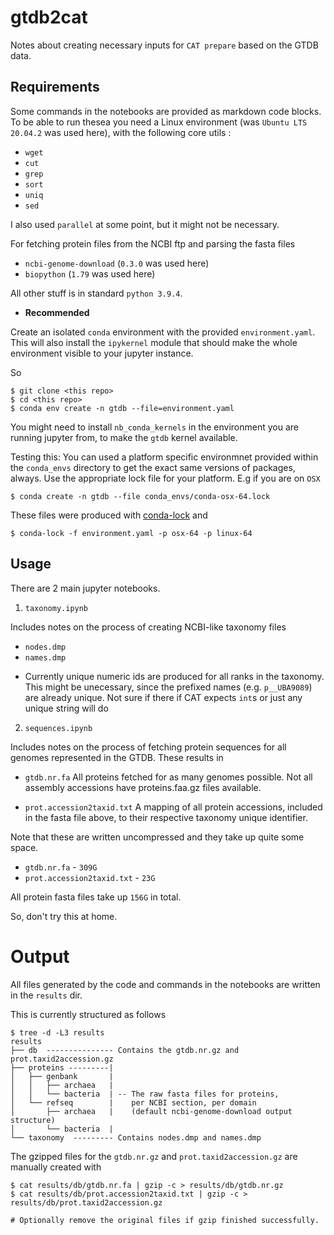 # gtdb2cat

Notes about creating necessary inputs for `CAT prepare` based on the GTDB data.

## Requirements

Some commands in the notebooks are provided as markdown code blocks. To be 
able to run thesea you need a Linux environment (was `Ubuntu LTS 20.04.2` was 
used here), with the following core utils :

  - `wget`
  - `cut`
  - `grep`
  - `sort`
  - `uniq`
  - `sed`

I also used `parallel` at some point, but it might not be necessary.

For fetching protein files from the NCBI ftp and parsing the fasta files 

- `ncbi-genome-download` (`0.3.0` was used here)
- `biopython` (`1.79` was used here)

All other stuff is in standard `python 3.9.4`.

* **Recommended**

Create an isolated `conda` environment with the provided 
`environment.yaml`. This will also install the `ipykernel` module that should 
make the whole environment visible to your jupyter instance.

So 

```
$ git clone <this repo>
$ cd <this repo>
$ conda env create -n gtdb --file=environment.yaml
```

You might need to install `nb_conda_kernels` in the environment you are 
running jupyter from, to make the `gtdb` kernel available.

Testing this:
You can used a platform specific environmnet provided within the `conda_envs` 
directory to get the exact same versions of packages, always. 
Use the appropriate lock file for your platform. E.g if you are on `OSX` 

```
$ conda create -n gtdb --file conda_envs/conda-osx-64.lock
```

These files were produced with 
[conda-lock](https://github.com/conda-incubator/conda-lock/) and

```
$ conda-lock -f environment.yaml -p osx-64 -p linux-64
```

## Usage

There are 2 main jupyter notebooks.

1. `taxonomy.ipynb`

Includes notes on the process of creating NCBI-like taxonomy files 

  - `nodes.dmp`
  - `names.dmp`

* Currently unique numeric ids are produced for all ranks in the taxonomy.
This might be unecessary, since the prefixed names (e.g. `p__UBA9089`) are 
already unique. Not sure if there if CAT expects `int`s or just any unique 
string will do

 
2. `sequences.ipynb`

Includes notes on the process of fetching protein sequences for all genomes 
represented in the GTDB. These results in

  - `gtdb.nr.fa`
  All proteins fetched for as many genomes possible. Not all assembly 
  accessions have proteins.faa.gz files available.

  - `prot.accession2taxid.txt`
  A mapping of all protein accessions, included in the fasta file above,
  to their respective taxonomy unique identifier.

Note that these are written uncompressed and they take up quite some space.
  - `gtdb.nr.fa` - `309G`
  - `prot.accession2taxid.txt` - `23G`

All protein fasta files take up `156G` in total.

So, don't try this at home.


# Output

All files generated by the code and commands in the notebooks are written in the 
`results` dir. 

This is currently structured as follows

```
$ tree -d -L3 results
results
├── db  --------------- Contains the gtdb.nr.gz and prot.taxid2accession.gz
├── proteins ---------|
│   ├── genbank       |
│   │   ├── archaea   |
│   │   └── bacteria  | -- The raw fasta files for proteins,
│   └── refseq        |    per NCBI section, per domain
│       ├── archaea   |    (default ncbi-genome-download output structure)
│       └── bacteria  |
└── taxonomy  --------- Contains nodes.dmp and names.dmp
```

The gzipped files for the `gtdb.nr.gz` and `prot.taxid2accession.gz` are 
manually created with 

```
$ cat results/db/gtdb.nr.fa | gzip -c > results/db/gtdb.nr.gz
$ cat results/db/prot.accession2taxid.txt | gzip -c > results/db/prot.taxid2accession.gz

# Optionally remove the original files if gzip finished successfully.
```

